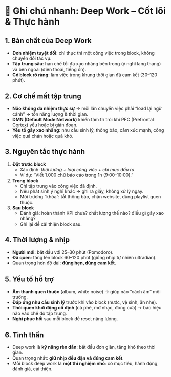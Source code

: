 # 🧠 Ghi chú nhanh: Deep Work – Cốt lõi & Thực hành

## 1. Bản chất của Deep Work
- **Đơn nhiệm tuyệt đối**: chỉ thực thi một công việc trong block, không chuyển đổi tác vụ.  
- **Tập trung sâu**: hạn chế tối đa xao nhãng bên trong (ý nghĩ lang thang) và bên ngoài (điện thoại, tiếng ồn).  
- **Có block rõ ràng**: làm việc trong khung thời gian đã cam kết (30–120 phút).  

## 2. Cơ chế mất tập trung
- **Não không đa nhiệm thực sự** → mỗi lần chuyển việc phải “load lại ngữ cảnh” → tốn năng lượng & thời gian.  
- **DMN (Default Mode Network)** khiến tâm trí trôi khi PFC (Prefrontal Cortex) yếu hoặc bị gián đoạn.  
- **Yếu tố gây xao nhãng**: nhu cầu sinh lý, thông báo, cảm xúc mạnh, công việc quá chán hoặc quá khó.  

## 3. Nguyên tắc thực hành
1. **Đặt trước block**  
   - Xác định: *thời lượng + loại công việc + chỉ mục đầu ra*.  
   - Ví dụ: “Viết 1.000 chữ báo cáo trong 1h (9:00–10:00).”
2. **Trong block**  
   - Chỉ tập trung vào công việc đã định.  
   - Nếu phát sinh ý nghĩ khác → ghi ra giấy, không xử lý ngay.  
   - Môi trường “khóa”: tắt thông báo, chặn website, dùng playlist quen thuộc.
3. **Sau block**  
   - Đánh giá: hoàn thành KPI chưa? chất lượng thế nào? điều gì gây xao nhãng?  
   - Ghi lại để cải thiện block sau.

## 4. Thời lượng & nhịp
- **Người mới**: bắt đầu với 25–30 phút (Pomodoro).  
- **Đã quen**: tăng lên block 60–120 phút (giống nhịp tự nhiên ultradian).  
- Quan trọng hơn độ dài: **đúng hẹn, đúng cam kết**.  

## 5. Yếu tố hỗ trợ
- **Âm thanh quen thuộc** (album, white noise) → giúp não “cách âm” môi trường.  
- **Đáp ứng nhu cầu sinh lý** trước khi vào block (nước, vệ sinh, ăn nhẹ).  
- **Thói quen khởi động cố định** (cà phê, mở nhạc, đóng cửa) → báo hiệu não vào chế độ tập trung.  
- **Nghỉ phục hồi** sau mỗi block để reset năng lượng.  

## 6. Tinh thần
- Deep work là **kỹ năng rèn dần**: bắt đầu đơn giản, tăng khó theo thời gian.  
- Quan trọng nhất: **giữ nhịp đều đặn và đúng cam kết**.  
- Mỗi block deep work là **một thí nghiệm nhỏ**: có mục tiêu, hành động, đánh giá, cải thiện.
